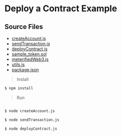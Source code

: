 # Deploy a Contract Example

## Source Files

* [createAccount.js](includes/deploy-contract/createAccount.js)
* [sendTransaction.js](includes/deploy-contract/sendTransaction.js)
* [deployContract.js](includes/deploy-contract/deployContract.js)
* [sample_token.sol](includes/deploy-contract/sample_token.sol)
* [meterifiedWeb3.js](includes/deploy-contract/meterifiedWeb3.js)
* [utils.js](includes/deploy-contract/utils.js)
* [package.json](includes/deploy-contract/package.json)

> Install

```bash
$ npm install
```

> Run

```bash

$ node createAccount.js

$ node sendTransaction.js

$ node deployContract.js
```
